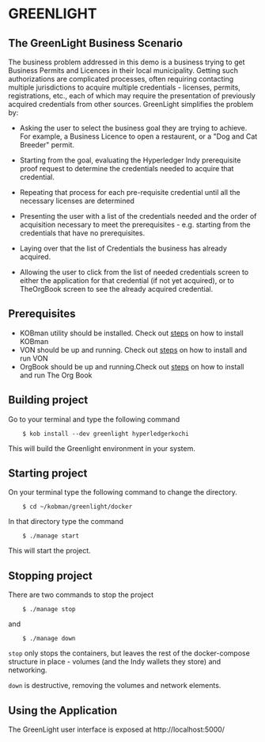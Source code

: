 # GREENLIGHT

## The GreenLight Business Scenario
The business problem addressed in this demo is a business trying to get Business Permits and Licences in their local municipality. Getting such authorizations are complicated processes, often requiring contacting multiple jurisdictions to acquire multiple credentials - licenses, permits, registrations, etc., each of which may require the presentation of previously acquired credentials from other sources. GreenLight simplifies the problem by:

* Asking the user to select the business goal they are trying to achieve. For example, a Business Licence to open a restaurent, or a "Dog and Cat Breeder" permit.

* Starting from the goal, evaluating the Hyperledger Indy prerequisite proof request to determine the credentials needed to acquire that credential.

* Repeating that process for each pre-requisite credential until all the necessary licenses are determined

* Presenting the user with a list of the credentials needed and the order of acquisition necessary to meet the prerequisites - e.g. starting from the credentials that have no prerequisites.

* Laying over that the list of Credentials the business has already acquired.

* Allowing the user to click from the list of needed credentials screen to either the application for that credential (if not yet acquired), or to TheOrgBook screen to see the already acquired credential.

## Prerequisites
* KOBman utility should be installed. Check out <a href="https://github.com/hyperledgerkochi/KOBman/blob/master/README.md">steps</a> on how to install KOBman   
* VON should be up and running. Check out <a href="https://github.com/TEJAlions/KOBman/blob/master/docs/von-network.md">steps</a> on how to install and run VON   
* OrgBook should be up and running.Check out <a href="https://github.com/Akshaydevsv21/KOBman/blob/master/docs/tob_setup_docs.md">steps</a> on how to install and run The Org Book   

## Building project

Go to your terminal and type the following command

        $ kob install --dev greenlight hyperledgerkochi

This will build the Greenlight environment in your system.

## Starting project

On your terminal type the following command to change the directory.

        $ cd ~/kobman/greenlight/docker
        
In that directory type the command

        $ ./manage start

This will start the project.

## Stopping project

There are two commands to stop the project

        $ ./manage stop

and

        $ ./manage down
        
`stop` only stops the containers, but leaves the rest of the docker-compose structure in place - volumes (and the Indy wallets they store) and networking.

`down` is destructive, removing the volumes and network elements.
        
## Using the Application

The GreenLight user interface is exposed at http://localhost:5000/
        




